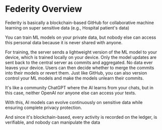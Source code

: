 # Federity Overview 

Federity is basically a blockchain-based GitHub for collaborative machine learning 
on super sensitive data (e.g., Hospital patient's data) 

You can train ML models on your private data, but nobody else can access this 
personal data because it is never shared with anyone. 

For training, the server sends a lightweight version of the ML model to your 
device, which is trained locally on your device. Only the model updates are sent 
back to the central server as commits and aggregated. No data ever leaves your 
device. Users can then decide whether to merge the commits into their models or 
revert them. Just like GitHub, you can also version control your ML models and 
make the models unlearn their commits. 

It's like a community ChatGPT where the AI learns from your chats, but in this 
case, neither OpenAI nor anyone else can access your texts.  

With this, AI models can evolve continuously on sensitive data while ensuring 
complete privacy protection. 

And since it's blockchain-based, every activity is recorded on the ledger, is 
verifiable, and nobody can manipulate the data
